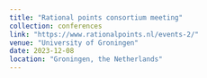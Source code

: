 ```yaml
---
title: "Rational points consortium meeting"
collection: conferences
link: "https://www.rationalpoints.nl/events-2/"
venue: "University of Groningen"
date: 2023-12-08
location: "Groningen, the Netherlands"
---
```


